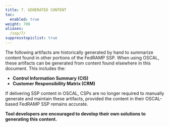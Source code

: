 ```yaml
---
title: 7. GENERATED CONTENT
toc:
  enabled: true
weight: 700
aliases:
  /ssp/7/
suppresstopiclist: true
---
```


The following artifacts are historically generated by hand to summarize content found in other portions of the FedRAMP SSP. When using OSCAL, these artifacts can be generated from content found elsewhere in this document. This includes the:

- **Control Information Summary (CIS)**
- **Customer Responsibility Matrix (CRM)**

If delivering SSP content in OSCAL, CSPs are no longer required to manually generate and maintain these artifacts, provided the content in their OSCAL-based FedRAMP SSP remains accurate.

**Tool developers are encouraged to develop their own solutions to generating this content.** 